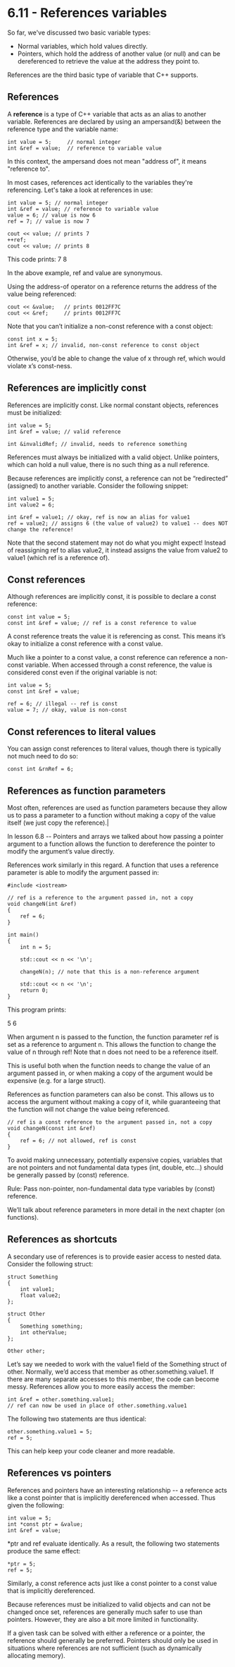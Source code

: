 
# 6.11 - References variables

So far, we've discussed two basic variable types:

- Normal variables, which hold values directly.
- Pointers, which hold the address of another value (or null) and can be dereferenced to retrieve the value at the address they point to.

References are the third basic type of variable that C++ supports.

## References

A **reference** is a type of C++ variable that acts as an alias to another variable. References are declared by using an ampersand(&) between the reference type and the variable name:

```
int value = 5;     // normal integer
int &ref = value;  // reference to variable value
```

In this context, the ampersand does not mean "address of", it means "reference to".

In most cases, references act identically to the variables they're referencing. Let's take a look at references in use:

```
int value = 5; // normal integer
int &ref = value; // reference to variable value
value = 6; // value is now 6
ref = 7; // value is now 7

cout << value; // prints 7
++ref;
cout << value; // prints 8
```

This code prints:
7
8

In the above example, ref and value are synonymous.

Using the address-of operator on a reference returns the address of the value being referenced:

```
cout << &value;   // prints 0012FF7C
cout << &ref;     // prints 0012FF7C
```

Note that you can’t initialize a non-const reference with a const object:

```
const int x = 5;
int &ref = x; // invalid, non-const reference to const object
```

Otherwise, you’d be able to change the value of x through ref, which would violate x’s const-ness.


## References are implicitly const

References are implicitly const. Like normal constant objects, references must be initialized:

```
int value = 5;
int &ref = value; // valid reference

int &invalidRef; // invalid, needs to reference something
```

References must always be initialized with a valid object. Unlike pointers, which can hold a null value, there is no such thing as a null reference.

Because references are implicitly const, a reference can not be “redirected” (assigned) to another variable. Consider the following snippet:

```
int value1 = 5;
int value2 = 6;

int &ref = value1; // okay, ref is now an alias for value1
ref = value2; // assigns 6 (the value of value2) to value1 -- does NOT change the reference!
```

Note that the second statement may not do what you might expect! Instead of reassigning ref to alias value2, it instead assigns the value from value2 to value1 (which ref is a reference of).


## Const references

Although references are implicitly const, it is possible to declare a const reference:

```
const int value = 5;
const int &ref = value; // ref is a const reference to value
```

A const reference treats the value it is referencing as const. This means it’s okay to initialize a const reference with a const value.

Much like a pointer to a const value, a const reference can reference a non-const variable. When accessed through a const reference, the value is considered const even if the original variable is not:

```
int value = 5;
const int &ref = value;

ref = 6; // illegal -- ref is const
value = 7; // okay, value is non-const
```


## Const references to literal values

You can assign const references to literal values, though there is typically not much need to do so:

```
const int &rnRef = 6;
```

## References as function parameters

Most often, references are used as function parameters because they allow us to pass a parameter to a function without making a copy of the value itself (we just copy the reference).|

In lesson 6.8 -- Pointers and arrays we talked about how passing a pointer argument to a function allows the function to dereference the pointer to modify the argument’s value directly.

References work similarly in this regard. A function that uses a reference parameter is able to modify the argument passed in:

```
#include <iostream>

// ref is a reference to the argument passed in, not a copy
void changeN(int &ref)
{
	ref = 6;
}

int main()
{
	int n = 5;

	std::cout << n << '\n';

	changeN(n); // note that this is a non-reference argument

	std::cout << n << '\n';
	return 0;
}
```

This program prints:

5
6


When argument n is passed to the function, the function parameter ref is set as a reference to argument n. This allows the function to change the value of n through ref! Note that n does not need to be a reference itself.

This is useful both when the function needs to change the value of an argument passed in, or when making a copy of the argument would be expensive (e.g. for a large struct).

References as function parameters can also be const. This allows us to access the argument without making a copy of it, while guaranteeing that the function will not change the value being referenced.

```
// ref is a const reference to the argument passed in, not a copy
void changeN(const int &ref)
{
	ref = 6; // not allowed, ref is const
}
```

To avoid making unnecessary, potentially expensive copies, variables that are not pointers and not fundamental data types (int, double, etc…) should be generally passed by (const) reference.

Rule: Pass non-pointer, non-fundamental data type variables by (const) reference.

We’ll talk about reference parameters in more detail in the next chapter (on functions).


## References as shortcuts

A secondary use of references is to provide easier access to nested data. Consider the following struct:

```
struct Something
{
    int value1;
    float value2;
};

struct Other
{
    Something something;
    int otherValue;
};

Other other;
```

Let’s say we needed to work with the value1 field of the Something struct of other. Normally, we’d access that member as other.something.value1. If there are many separate accesses to this member, the code can become messy. References allow you to more easily access the member:

```
int &ref = other.something.value1;
// ref can now be used in place of other.something.value1
```

The following two statements are thus identical:

```
other.something.value1 = 5;
ref = 5;
```

This can help keep your code cleaner and more readable.


## References vs pointers

References and pointers have an interesting relationship -- a reference acts like a const pointer that is implicitly dereferenced when accessed. Thus given the following:

```
int value = 5;
int *const ptr = &value;
int &ref = value;
```

*ptr and ref evaluate identically. As a result, the following two statements produce the same effect:

```
*ptr = 5;
ref = 5;
```

Similarly, a const reference acts just like a const pointer to a const value that is implicitly dereferenced.

Because references must be initialized to valid objects and can not be changed once set, references are generally much safer to use than pointers. However, they are also a bit more limited in functionality.

If a given task can be solved with either a reference or a pointer, the reference should generally be preferred. Pointers should only be used in situations where references are not sufficient (such as dynamically allocating memory).
